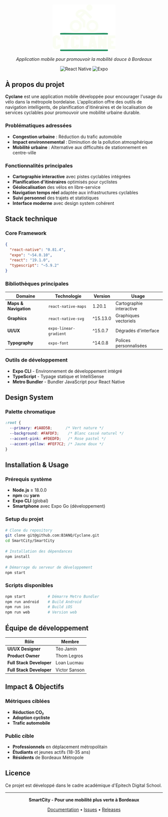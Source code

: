 <div align="center">
  <img src="SmartCity/assets/Logo_Light.svg" alt="SmartCity Logo" width="200"/>
  
  *Application mobile pour promouvoir la mobilité douce à Bordeaux*
  
  ![React Native](https://img.shields.io/badge/React_Native-20232A?style=for-the-badge&logo=react&logoColor=61DAFB)
  ![Expo](https://img.shields.io/badge/Expo-1B1F23?style=for-the-badge&logo=expo&logoColor=white)
</div>

## À propos du projet

**Cyclane** est une application mobile développée pour encourager l'usage du vélo dans la métropole bordelaise. L'application offre des outils de navigation intelligents, de planification d'itinéraires et de localisation de services cyclables pour promouvoir une mobilité urbaine durable.

### Problématiques adressées

- **Congestion urbaine** : Réduction du trafic automobile
- **Impact environnemental** : Diminution de la pollution atmosphérique  
- **Mobilité urbaine** : Alternative aux difficultés de stationnement en centre-ville

### Fonctionnalités principales

-  **Cartographie interactive** avec pistes cyclables intégrées
-  **Planification d'itinéraires** optimisés pour cyclistes
-  **Géolocalisation** des vélos en libre-service
-  **Navigation temps réel** adaptée aux infrastructures cyclables
-  **Suivi personnel** des trajets et statistiques
-  **Interface moderne** avec design system cohérent

##  Stack technique

### Core Framework
```json
{
  "react-native": "0.81.4",
  "expo": "~54.0.10",
  "react": "19.1.0",
  "typescript": "~5.9.2"
}
```

### Bibliothèques principales

| Domaine | Technologie | Version | Usage |
|---------|-------------|---------|-------|
| **Maps & Navigation** | `react-native-maps` | 1.20.1 | Cartographie interactive |
| **Graphics** | `react-native-svg` | ^15.13.0 | Graphiques vectoriels |
| **UI/UX** | `expo-linear-gradient` | ^15.0.7 | Dégradés d'interface |
| **Typography** | `expo-font` | ^14.0.8 | Polices personnalisées |

### Outils de développement
- **Expo CLI** - Environnement de développement intégré
- **TypeScript** - Typage statique et IntelliSense
- **Metro Bundler** - Bundler JavaScript pour React Native

##  Design System

### Palette chromatique
```css
:root {
  --primary: #1A8D5B;      /* Vert nature */
  --background: #FAFDF3;    /* Blanc cassé naturel */
  --accent-pink: #FDEDFD;   /* Rose pastel */
  --accent-yellow: #FEF7C2; /* Jaune doux */
}
```

##  Installation & Usage

### Prérequis système
- **Node.js** ≥ 18.0.0
- **npm** ou **yarn**
- **Expo CLI** (global)
- **Smartphone** avec Expo Go (développement)

### Setup du projet
```bash
# Clone du repository
git clone git@github.com:B3ANQ/Cyclane.git
cd SmartCity/SmartCity

# Installation des dépendances
npm install

# Démarrage du serveur de développement
npm start
```

### Scripts disponibles
```bash
npm start          # Démarre Metro Bundler
npm run android    # Build Android
npm run ios        # Build iOS  
npm run web        # Version web
```

##  Équipe de développement

| Rôle | Membre |
|------|---------|
| **UI/UX Designer** | Téo Jamin |
| **Product Owner** | Thom Legros |
| **Full Stack Developer** | Loan Lucmau |
| **Full Stack Developer** | Victor Sanson |

##  Impact & Objectifs

### Métriques ciblées
-  **Réduction CO₂**
-  **Adoption cycliste**
-  **Trafic automobile**

### Public cible
- **Professionnels** en déplacement métropolitain
- **Étudiants** et jeunes actifs (18-35 ans)
- **Résidents** de Bordeaux Métropole

##  Licence

Ce projet est développé dans le cadre académique d'Epitech Digital School.

---

<div align="center">
  <strong>SmartCity - Pour une mobilité plus verte à Bordeaux</strong>
  
  [Documentation](docs/) • [Issues](issues/) • [Releases](releases/)
</div>
